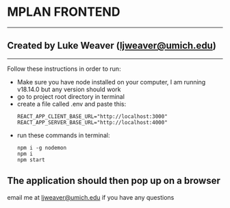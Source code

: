 # MPLAN FRONTEND
---
## Created by Luke Weaver (ljweaver@umich.edu)
---
Follow these instructions in order to run:

- Make sure you have node installed on your computer, I am running v18.14.0 but any version should work
- go to project root directory in terminal
- create a file called .env and paste this:
  ```
  REACT_APP_CLIENT_BASE_URL="http://localhost:3000"
  REACT_APP_SERVER_BASE_URL="http://localhost:4000"
  ```
- run these commands in terminal:
    ```
    npm i -g nodemon
    npm i
    npm start
    ```
The application should then pop up on a browser
---
email me at ljweaver@umich.edu if you have any questions